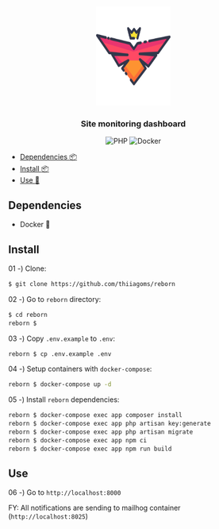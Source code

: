<div align="center">
    <a href="https://github.com/thiiagoms/reborn">
        <img src=".assets/img/fenix.png" alt="Logo" width="150" height="200">
    </a>
    <h3 align="center">
        Site monitoring dashboard
    </h3>
    <p float="left">
        <img
            src="https://img.shields.io/badge/PHP-777BB4?style=for-the-badge&logo=php&logoColor=white"
            alt="PHP"
        >
        <img
            src="https://img.shields.io/badge/docker-%230db7ed.svg?style=for-the-badge&logo=docker&logoColor=white"
            alt="Docker"
        >
    </p>
</div>

- [Dependencies :package:](#dependencies)
- [Install :package:](#install)
- [Use :runner:](#use)

## Dependencies

- Docker :whale:


## Install

01 -) Clone:
```bash
$ git clone https://github.com/thiiagoms/reborn
```

02 -) Go to `reborn` directory:
```bash
$ cd reborn
reborn $
```

03 -) Copy `.env.example` to `.env`:
```bash
reborn $ cp .env.example .env
```

04 -) Setup containers with `docker-compose`:
```bash
reborn $ docker-compose up -d
```

05 -) Install `reborn` dependencies:
```bash
reborn $ docker-compose exec app composer install
reborn $ docker-compose exec app php artisan key:generate
reborn $ docker-compose exec app php artisan migrate
reborn $ docker-compose exec app npm ci
reborn $ docker-compose exec app npm run build
```

## Use
06 -) Go to `http://localhost:8000`

FY: All notifications are sending to mailhog container (`http://localhost:8025`)
